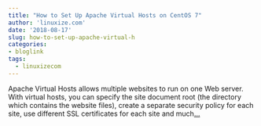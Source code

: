 ```yaml
---
title: "How to Set Up Apache Virtual Hosts on CentOS 7"
author: 'linuxize.com'
date: '2018-08-17'
slug: how-to-set-up-apache-virtual-h
categories:
- bloglink
tags:
  - linuxizecom
---
```


Apache Virtual Hosts allows multiple websites to run on one Web server. With virtual hosts, you can specify the site document root (the directory which contains the website files), create a separate security policy for each site, use different SSL certificates for each site and much[... <i class="fas fa-external-link-alt"></i>](https://linuxize.com/post/how-to-set-up-apache-virtual-hosts-on-centos-7/)

